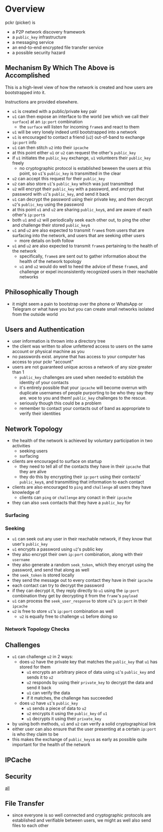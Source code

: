 # Overview

pckr (picker) is

- a P2P network discovery framework
- a `public_key` infrastructure
- a messaging service
- an end-to-end encrypted file transfer service
- a possible security hazard

## Mechanism By Which The Above is Accomplished

This is a high-level view of how the network is created and how users are bootstrapped into it.

Instructions are provided elsewhere.

- `u1` is created with a public/private key pair
- `u1` can then expose an interface to the world (we which we call their `surface`) at an `ip:port` combination
    - the `surface` will listen for incoming `frame`s and react to them
- `u1` will be very lonely indeed until bootstrapped into a network
- `u1` is encouraged to contact a friend (`u2`) out-of-band to exchange `ip:port` info
- `u1` can then stitch `u2` into their `ipcache`
- at this point either `u1` or `u2` can request the other's `public_key`
- if `u1` initiates the `public_key` exchange, `u1` volunteers their `public_key` freely
    - no cryptographic protocol is established beween the users at this point, so `u1`'s `public_key` is transmitted in the clear
- `u2` can accept this request for their `public_key`
- `u2` can also store `u1`'s `public_key` which was just transmitted
- `u2` will encrypt their `public_key` with a password, and encrypt that password with `u1`'s `public_key`, and send it back
- `u1` can decrypt the password using their private key, and then decrypt `u2`'s `public_key` using the password
- at this point `u1` and `u2` are sharing `public_key`s, and are aware of each other's `ip:port`s
- both `u1` and `u2` will periodically seek each other out, to ping the other and challenge their stored `public_key`s
- `u1` and `u2` are also expected to transmit `frame`s from users that are surfacing into the network, and users that are seeking other users
    - more details on both follow
- `u1` and `u2` are also expected to transmit `frame`s pertaining to the health of the network
    - specifically, `frame`s are sent out to gather information about the health of the network topology
    - `u1` and `u2` would do well to heed the advice of these `frame`s, and challenge or expel inconsistently recognized users in their reachable networks

## Philosophically Though

- it might seem a pain to bootstrap over the phone or WhatsApp or Telegram or what have you but you can create small networks isolated from the outside world

## Users and Authentication

- user information is thrown into a directory tree
- the client was written to allow unfettered access to users on the same account or physical machine as you
- no passwords exist. anyone that has access to your computer has access to your pckr "account"
- users are not guaranteed unique across a network of any size greater than 1
    - `public_key` challenges are used when needed to establish the identity of your contacts
    - it's entirely possible that your `ipcache` will become overrun with duplicate usernames of people purporting to be who they say they are. woe to you and them! `public_key` challenges to the rescue.
    - seriously though this could be a problem
    - remember to contact your contacts out of band as appropriate to verify their identities

## Network Topology

- the health of the network is achieved by voluntary participation in two activities
    - seeking users
    - surfacing
- clients are encouraged to surface on startup
    - they need to tell all of the contacts they have in their `ipcache` that they are alive
    - they do this by encrypting their `ip:port` using their contacts' `public_key`s, and transmitting that information to each contact
- clients are also encouraged to `ping` and `challenge` all users they have knowledge of
    - clients can `ping` or `challenge` any conact in their `ipcache`
- they can also `seek` contacts that they have a `public_key` for

### Surfacing

### Seeking

- `u1` can seek out any user in their reachable network, if they know that user's `public_key`
- `u1` encrypts a password using `u2`'s public key
- they also encrypt their own `ip:port` combination, along with their `username`
- they also generate a random `seek_token`, which they encrypt using the password, and send that along as well
- the `seek_token` is stored locally
- they send the message out to every contact they have in their `ipcache`
- each contact can try to decrypt the password
- if they can decrypt it, they reply directly to `u1` using the `ip:port` combination they get by decrypting it from the `frame`'s `payload`
- `u1` can process the `seek_user_response` to store `u2`'s `ip:port` in their `ipcache`
- `u2` is free to store `u1`'s `ip:port` combination as well
    - `u2` is equally free to challenge `u1` before doing so
    
    
### Network Topology Checks

## Challenges

- `u1` can challenge `u2` in 2 ways:
    - does `u2` have the private key that matches the `public_key` that `u1` has stored for them
        - `u1` encrypts an arbitrary piece of data using `u1`'s `public_key` and sends it to `u2`
        - `u2` responds by using their `private_key` to decrypt the data and send it back
        - `u1` can verify the data
        - if it matches, the challenge has succeeded
    - does `u2` have `u1`'s `public_key`
        - `u1` sends a piece of data to `u2`
        - `u2` encrypts it using the `public_key` of `u1`
        - `u1` decrypts it using their `private_key`
- by using both methods, `u1` and `u2` can verify a solid cryptographical link
- either user can also ensure that the user presenting at a certain `ip:port` is who they claim to be
- this makes the exchange of `public_keys`s as early as possible quite important for the health of the network

## IPCache

## Security

[all](security_concerns.md)

## File Transfer

- since everyone is so well connected and cryptographic protocols are established and verifiable between users, we might as well also send files to each other
